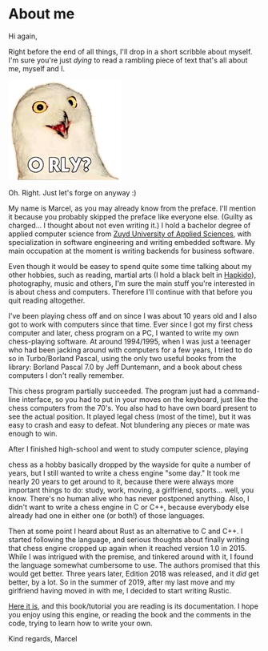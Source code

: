 # About me

Hi again,

Right before the end of all things, I'll drop in a short scribble about
myself. I'm sure you're just _dying_ to read a rambling piece of text
that's all about me, myself and I.

![Orly](../img/orly.png)

Oh. Right. Just let's forge on anyway :)

My name is Marcel, as you may already know from the preface. I'll mention
it because you probably skipped the preface like everyone else. (Guilty as
charged... I thought about not even writing it.) I hold a bachelor degree of
applied computer science from [Zuyd University of Applied
Sciences]((https://www.zuyd.nl/en)), with specialization in software
engineering and writing embedded software. My main occupation at the moment
is writing backends for business software.

Even though it would be easey to spend quite some time talking about my
other hobbies, such as reading, martial arts (I hold a black belt in
[Hapkido](https://www.cheonkwon.nl//index.php?p=dangraadhouders)),
photography, music and others, I'm sure the main stuff you're interested in
is about chess and computers. Therefore I'll continue with that before you
quit reading altogether.

I've been playing chess off and on since I was about 10 years old and I
also got to work with computers since that time. Ever since I got my first
chess computer and later, chess program on a PC, I wanted to write my own
chess-playing software. At around 1994/1995, when I was just a teenager who
had been jacking around with computers for a few years, I tried to do so in
Turbo/Borland Pascal, using the only two useful books from the library:
Borland Pascal 7.0 by Jeff Duntemann, and a book about chess computers I
don't really remember.

This chess program partially succeeded. The program just had a command-line
interface, so you had to put in your moves on the keyboard, just like the
chess computers from the 70's. You also had to have own board present to
see the actual position. It played legal chess (most of the time), but it
was easy to crash and easy to defeat. Not blundering any pieces or mate was
enough to win.

After I finished high-school and went to study computer science, playing

chess as a hobby basically dropped by the wayside for quite a number of
years, but I still wanted to write a chess engine "some day." It took me
nearly 20 years to get around to it, because there were always more
important things to do: study, work, moving, a girlfriend, sports... well,
you know. There's no human alive who has never postponed anything. Also, I
didn't want to write a chess engine in C or C++, because everybody else
already had one in either one (or both!) of those languages.

Then at some point I heard about Rust as an alternative to C and C++. I
started following the language, and serious thoughts about finally writing
that chess engine cropped up again when it reached version 1.0 in 2015.
While I was intrigued with the premise, and tinkered around with it, I
found the language somewhat cumbersome to use. The authors promised that
this would get better. Three years later, Edition 2018 was released, and it
_did_ get better, by a lot. So in the summer of 2019, after my last move
and my girlfriend having moved in with me, I decided to start writing
Rustic.

[Here it is](https://github.com/mvanthoor/rustic), and this book/tutorial
you are reading is its documentation. I hope you enjoy using this engine,
or reading the book and the comments in the code, trying to learn how to
write your own.

Kind regards,
Marcel